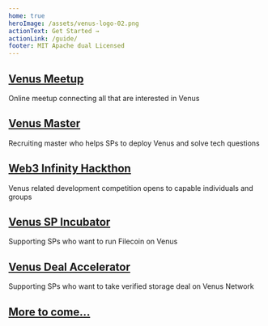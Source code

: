 ```yaml
---
home: true
heroImage: /assets/venus-logo-02.png
actionText: Get Started →
actionLink: /guide/
footer: MIT Apache dual Licensed 
---
```


<div class="features">
  <div class="feature">
    <a href="/meetup"><h2>Venus Meetup</h2></a>
    <p>Online meetup connecting all that are interested in Venus</p>
  </div>
  <div class="feature">
    <a href="/master"><h2>Venus Master</h2></a>
    <p>Recruiting master who helps SPs to deploy Venus and solve tech questions</p>
  </div>
  
  <div class="feature">
    <a href="/hackathon"><h2>Web3 Infinity Hackthon</h2></a>
    <p>Venus related development competition opens to capable individuals and groups</p>
  </div>

  <div class="feature">
    <a href="/incubation"><h2>Venus SP Incubator</h2></a>
    <p>Supporting SPs who want to run Filecoin on Venus</p>
  </div>

  <div class="feature">
    <a href="/accelerator"><h2>Venus Deal Accelerator</h2></a>
    <p>Supporting SPs who want to take verified storage deal on Venus Network</p>
  </div>
  
   <div class="feature">
    <a href="/contact"><h2>More to come...</h2></a>
  </div>
</div>
